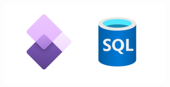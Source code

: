 <img src="https://github.com/janusvrensburg/ms-d365-fo/blob/178ff0a38268e7021fd38a9ec14333ce586ca6c6/ms-d365_fo.drawio.svg">




